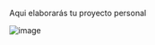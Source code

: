 Aqui elaborarás tu proyecto personal

![image](https://user-images.githubusercontent.com/103463256/169100077-db22b560-93c9-4113-9fde-9895aa67ee4b.png)
